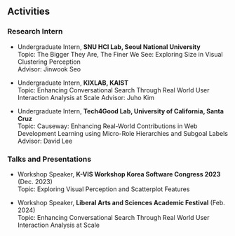 ## Activities

### Research Intern

- Undergraduate Intern, **SNU HCI Lab, Seoul National University**  
  Topic: The Bigger They Are, The Finer We See: Exploring Size in Visual Clustering Perception  
  Advisor: Jinwook Seo

- Undergraduate Intern, **KIXLAB, KAIST**  
  Topic: Enhancing Conversational Search Through Real World User Interaction Analysis at Scale
  Advisor: Juho Kim

- Undergraduate Intern, **Tech4Good Lab, University of California, Santa Cruz**  
  Topic: Causeway: Enhancing Real-World Contributions in Web Development Learning using Micro-Role Hierarchies and Subgoal Labels  
  Advisor: David Lee

### Talks and Presentations

- Workshop Speaker, **K-VIS Workshop Korea Software Congress 2023** (Dec. 2023)  
  Topic: Exploring Visual Perception and Scatterplot Features

- Workshop Speaker, **Liberal Arts and Sciences Academic Festival** (Feb. 2024)  
  Topic: Enhancing Conversational Search Through Real World User Interaction Analysis at Scale
